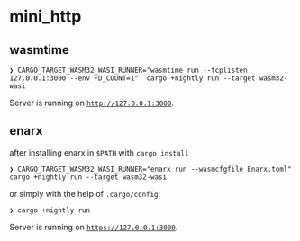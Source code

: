 # mini_http

## wasmtime

```console
❯ CARGO_TARGET_WASM32_WASI_RUNNER="wasmtime run --tcplisten 127.0.0.1:3000 --env FD_COUNT=1"  cargo +nightly run --target wasm32-wasi  
```

Server is running on [`http://127.0.0.1:3000`](http://127.0.0.1:3000).

## enarx

after installing enarx in `$PATH` with `cargo install`

```console
❯ CARGO_TARGET_WASM32_WASI_RUNNER="enarx run --wasmcfgfile Enarx.toml"  cargo +nightly run --target wasm32-wasi  
```

or simply with the help of `.cargo/config`:

```console
❯ cargo +nightly run  
```

Server is running on [`https://127.0.0.1:3000`](https://127.0.0.1:3000).
